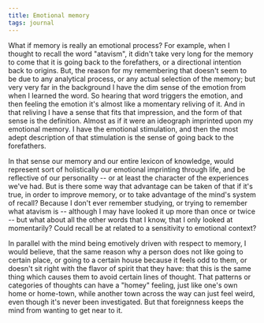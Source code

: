 ```yaml
---
title: Emotional memory
tags: journal
---
```


What if memory is really an emotional process?  For example, when I
thought to recall the word "atavism", it didn't take very long for the
memory to come that it is going back to the forefathers, or a
directional intention back to origins.  But, the reason for my
remembering that doesn't seem to be due to any analytical process, or
any actual selection of the memory; but very very far in the background
I have the dim sense of the emotion from when I learned the word.  So
hearing that word triggers the emotion, and then feeling the emotion
it's almost like a momentary reliving of it.  And in that reliving I
have a sense that fits that impression, and the form of that sense is
the definition.  Almost as if it were an ideograph imprinted upon my
emotional memory.  I have the emotional stimulation, and then the most
adept description of that stimulation is the sense of going back to the
forefathers.

In that sense our memory and our entire lexicon of knowledge, would
represent sort of holistically our emotional imprinting through life,
and be reflective of our personality -- or at least the character of the
experiences we've had.  But is there some way that advantage can be
taken of that if it's true, in order to improve memory, or to take
advantage of the mind's system of recall?  Because I don't ever remember
studying, or trying to remember what atavism is -- although I may have
looked it up more than once or twice -- but what about all the other
words that I know, that I only looked at momentarily?  Could recall be
at related to a sensitivity to emotional context?

In parallel with the mind being emotively driven with respect to memory,
I would believe, that the same reason why a person does not like going
to certain place, or going to a certain house because it feels odd to
them, or doesn't sit right with the flavor of spirit that they have:
that this is the same thing which causes them to avoid certain lines of
thought.  That patterns or categories of thoughts can have a "homey"
feeling, just like one's own home or home-town, while another town
across the way can just feel weird, even though it's never been
investigated.  But that foreignness keeps the mind from wanting to get
near to it.


